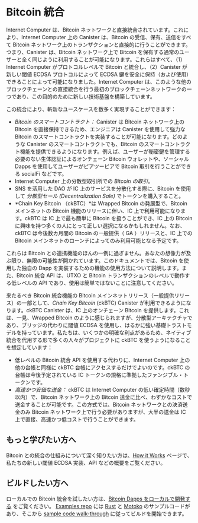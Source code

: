 # Bitcoin 統合

Internet Computer は、Bitcoin ネットワークと直接統合されています。これにより、Internet Computer 上の Canister は、Bitcoin の受信、保有、送信をすべて Bitcoin ネットワーク上のトランザクションと直接的に行うことができます。つまり、Canister は、Bitcoin ネットワーク上で Bitcoin を保有する通常のユーザーと全く同じように利用することが可能になります。これらはすべて、（1）Internet Computer がプロトコルレベルで Bitcoin と統合し、（2）Canister が新しい閾値 ECDSA プロトコルによって ECDSA 鍵を安全に保持（および使用）できることによって可能になりました。Internet Computer は、このような他のブロックチェーンとの直接統合を行う最初のブロックチェーンネットワークの一つであり、この目的のために新しい技術基盤を構築しています。

この統合により、斬新なユースケースを数多く実現することができます：

-   *Bitcoin のスマートコントラクト：* Canister は Bitcoin ネットワーク上の Bitcoin を直接保持できるため、エンジニアは Canister を使用して強力な Bitcoin のスマートコントラクトを実装することが可能になります。どのような Canister のスマートコントラクトでも、Bitcoin のスマートコントラクト機能を提供できるようになります。例えば、ユーザーが秘密鍵を管理する必要のない生体認証によるオンチェーン Bitcoin ウォレットや、ソーシャル Dapps を使用してユーザーがピアツーピアで Bitcoin 取引を行うことができる socialFi などです。
-   Internet Computer 上の分散型取引所での *Bitcoin の取引*。
-   SNS を活用した DAO が IC 上のサービスを分散化する際に、Bitcoin を使用して *分散型セール (Decentralization Sale)* でトークンを購入すること。
-   *Chain Key Bitcoin （ckBTC）*は Wrapped Bitcoin の発展型で、Bitcoin メインネットの Bitcoin 機能のリリースに伴い、IC 上で利用可能になります。ckBTC は IC 上で最も簡単に Bitcoin を扱うことができ、IC 上の Bitcoin に興味を持つ多くの人にとって正しい選択になるかもしれません。なお、ckBTC は今後数カ月間の Bitcoin の一般提供（ GA ）リリースと、IC 上での Bitcoin メインネットのローンチによってのみ利用可能となる予定です。

これらは Bitcoin との連携機能のほんの一例に過ぎません。あなたの想像力が及ぶ限り、無限の可能性が開かれています。このドキュメントでは、Bitcoin を使用した独自の Dapp を実装するための機能の使用方法について説明します。また、Bitcoin 統合 API は、UTXO と Bitcoin トランザクションのレベルで動作する低レベルの API であり、使用は簡単ではないことに注意してください。

来たるべき Bitcoin 統合機能の Bitcoin メインネットリリース（一般提供リリース）の一部として、*Chain Key Bitcoin* (ckBTC) Canister が利用できるようになります。ckBTC Canister は、IC 上のオンチェーン Bitcoin を提供します。これは、一見、Wrapped Bitcoin のように感じられますが、分散型アーキテクチャであり、ブリッジの代わりに閾値 ECDSA を使用し、はるかに強い基礎トラストモデルを持っています。私たちは、いくつかの明確な利点があるため、ネイティブ統合を代用する形で多くの人々がプロジェクトに ckBTC を使うようになることを想定しています：
-   低レベルの Bitcoin 統合 API を使用する代わりに、Internet Computer 上の他の台帳と同様に ckBTC 台帳にアクセスするだけでよいのです。ckBTC の台帳は今後予定されている IC トークンの規格に準拠したファンジブル・トークンです。
-   *高速かつ安価な送金：* ckBTC は Internet Computer の低い確定時間（数秒以内）で、Bitcoin ネットワーク上の Bitcoin 送金に比べ、わずかなコストで送金することが可能です。この方式では、Bitcoin ネットワークとの決済送金のみ Bitcoin ネットワーク上で行う必要がありますが、大半の送金は IC 上で直接、高速かつ低コストで行うことができます。

## もっと学びたい方へ
Bitcoin との統合の仕組みについて深く知りたい方は、[How it Works](bitcoin-how-it-works.md) ページで、私たちの新しい閾値 ECDSA 実装、API などの概要をご覧ください。

## ビルドしたい方へ
ローカルでの Bitcoin 統合を試したい方は、[Bitcoin Dapps をローカルで開発する](local-development.md) をご覧ください。
[Examples repo](https://github.com/dfinity/examples) には [Rust](https://github.com/dfinity/examples/tree/master/rust/basic_bitcoin) と [Motoko](https://github.com/dfinity/examples/tree/master/motoko/basic_bitcoin) のサンプルコードがあり、そこから [sample code walk-through](../../../samples/deploying-your-first-bitcoin-dapp.md) に従ってビルドを開始できます。

<!--
# Bitcoin Integration

The Internet Computer integrates directly with the Bitcoin network. This allows canisters on the Internet Computer to receive, hold, and send Bitcoin, all directly with transactions on the Bitcoin network. I.e., canisters can act exactly like regular users holding bitcoin on the Bitcoin network. All of this is made possible by (1) the Internet Computer integrating with Bitcoin at the protocol level and (2) canisters being able to securely hold (and use) ECDSA keys by means of a novel threshold ECDSA protocol. The Internet Computer is among the first blockchain networks performing such direct integration with other blockchains and has built a novel technology foundation for this purpose.

This integration allows for a plethora of novel use cases:

-   *Bitcoin smart contracts:* A canister can directly hold Bitcoin on the Bitcoin network, which allows engineers to implement powerful Bitcoin smart contracts using canisters. Any canister smart contract can now offer Bitcoin smart contract functionality. For example on-chain Bitcoin wallets with biometric authentication without the user being required to manage the private key, or Social-Fi, where users can do peer-to-peer Bitcoin transactions using social dApps.
-   *Trading Bitcoin* on decentralized exchanges on the Internet Computer.
-   Using Bitcoin to buy tokens in a *decentralization sale* when an SNS-powered DAO decentralizes a service on the IC.
-   *Chain Key Bitcoin (ckBTC)*, an advanced variant of wrapped Bitcoin, that will be available on the IC with the Bitcoin mainnet release of the Bitcoin feature. ckBTC will be the easiest way to handle Bitcoin on the IC and might be the right choice for many people interested in Bitcoin on the IC. Note that ckBTC will only be available with the general availability (GA) release of Bitcoin in the upcoming months together with Bitcoin mainnet launch on the IC.

These are only a few examples of how one can use the Bitcoin integration feature. Your imagination is the only limit to the endless range of possibilities being opened up by this feature. This documentation explains how to use the feature to implement your own dApps using Bitcoin. Please also note that the Bitcoin integration API is a low-level API that operates on the level of UTXOs and Bitcoin transactions and is non-trivial to use.

As part of the upcoming Bitcoin mainnet release (general availability release) of the Bitcoin integration feature, a *Chain Key Bitcoin* (ckBTC) Canister will be made available. The ckBTC canister will provide on-chain Bitcoin on the IC, which looks and feels like wrapped Bitcoin, but has a much stronger underlying trust model because of its decentralized architecture and using threshold ECDSA instead of bridges. We envision that many people will revert to using ckBTC instead of our native integration for their projects because of some distinct advantages:
-   *Easier to integrate:* Instead of using the low-level Bitcoin integration API, one can simply access the ckBTC ledger like any other ledger on the Internet Computer. The ckBTC ledger will adhere to the upcoming IC token standard for fungible tokens.
-   *Faster and cheaper transfers:* ckBTC can be transferred with the low finality time of the Internet Computer (within seconds) and for a fraction of the cost of a Bitcoin transfer on the Bitcoin network. Using this scheme, only the settlement transfers with the Bitcoin network need to be done on the Bitcoin network, the majority of transfers can be done with lightning speed and low cost directly on the IC.

## Learn more
If you want to take a deep dive into how Bitcoin integration works, see [How it Works](bitcoin-how-it-works.md) page to get an overview of our novel threshold ECDSA implementation, the API, and more. 

## Build more
If you're interested in experimenting with Bitcoin integration locally, see the [local development guide](local-development.md). 
In the [Examples repo](https://github.com/dfinity/examples) you can find sample code in [Rust](https://github.com/dfinity/examples/tree/master/rust/basic_bitcoin) and [Motoko](https://github.com/dfinity/examples/tree/master/motoko/basic_bitcoin) from which you can start to build following the [sample code walk-through](../../../samples/deploying-your-first-bitcoin-dapp.md)

-->